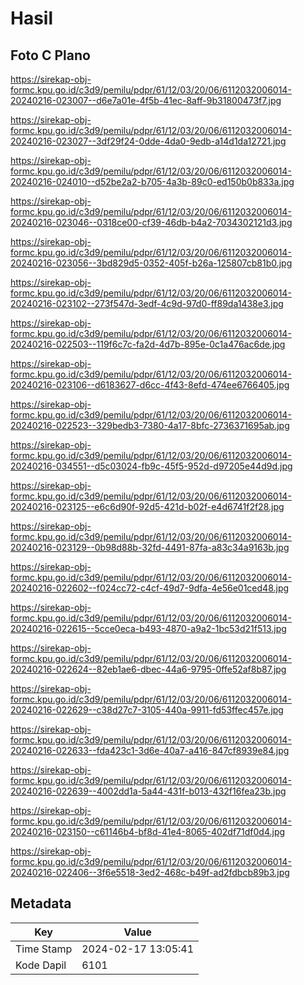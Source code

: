 # Hasil

## Foto C Plano

https://sirekap-obj-formc.kpu.go.id/c3d9/pemilu/pdpr/61/12/03/20/06/6112032006014-20240216-023007--d6e7a01e-4f5b-41ec-8aff-9b31800473f7.jpg

https://sirekap-obj-formc.kpu.go.id/c3d9/pemilu/pdpr/61/12/03/20/06/6112032006014-20240216-023027--3df29f24-0dde-4da0-9edb-a14d1da12721.jpg

https://sirekap-obj-formc.kpu.go.id/c3d9/pemilu/pdpr/61/12/03/20/06/6112032006014-20240216-024010--d52be2a2-b705-4a3b-89c0-ed150b0b833a.jpg

https://sirekap-obj-formc.kpu.go.id/c3d9/pemilu/pdpr/61/12/03/20/06/6112032006014-20240216-023046--0318ce00-cf39-46db-b4a2-7034302121d3.jpg

https://sirekap-obj-formc.kpu.go.id/c3d9/pemilu/pdpr/61/12/03/20/06/6112032006014-20240216-023056--3bd829d5-0352-405f-b26a-125807cb81b0.jpg

https://sirekap-obj-formc.kpu.go.id/c3d9/pemilu/pdpr/61/12/03/20/06/6112032006014-20240216-023102--273f547d-3edf-4c9d-97d0-ff89da1438e3.jpg

https://sirekap-obj-formc.kpu.go.id/c3d9/pemilu/pdpr/61/12/03/20/06/6112032006014-20240216-022503--119f6c7c-fa2d-4d7b-895e-0c1a476ac6de.jpg

https://sirekap-obj-formc.kpu.go.id/c3d9/pemilu/pdpr/61/12/03/20/06/6112032006014-20240216-023106--d6183627-d6cc-4f43-8efd-474ee6766405.jpg

https://sirekap-obj-formc.kpu.go.id/c3d9/pemilu/pdpr/61/12/03/20/06/6112032006014-20240216-022523--329bedb3-7380-4a17-8bfc-2736371695ab.jpg

https://sirekap-obj-formc.kpu.go.id/c3d9/pemilu/pdpr/61/12/03/20/06/6112032006014-20240216-034551--d5c03024-fb9c-45f5-952d-d97205e44d9d.jpg

https://sirekap-obj-formc.kpu.go.id/c3d9/pemilu/pdpr/61/12/03/20/06/6112032006014-20240216-023125--e6c6d90f-92d5-421d-b02f-e4d6741f2f28.jpg

https://sirekap-obj-formc.kpu.go.id/c3d9/pemilu/pdpr/61/12/03/20/06/6112032006014-20240216-023129--0b98d88b-32fd-4491-87fa-a83c34a9163b.jpg

https://sirekap-obj-formc.kpu.go.id/c3d9/pemilu/pdpr/61/12/03/20/06/6112032006014-20240216-022602--f024cc72-c4cf-49d7-9dfa-4e56e01ced48.jpg

https://sirekap-obj-formc.kpu.go.id/c3d9/pemilu/pdpr/61/12/03/20/06/6112032006014-20240216-022615--5cce0eca-b493-4870-a9a2-1bc53d21f513.jpg

https://sirekap-obj-formc.kpu.go.id/c3d9/pemilu/pdpr/61/12/03/20/06/6112032006014-20240216-022624--82eb1ae6-dbec-44a6-9795-0ffe52af8b87.jpg

https://sirekap-obj-formc.kpu.go.id/c3d9/pemilu/pdpr/61/12/03/20/06/6112032006014-20240216-022629--c38d27c7-3105-440a-9911-fd53ffec457e.jpg

https://sirekap-obj-formc.kpu.go.id/c3d9/pemilu/pdpr/61/12/03/20/06/6112032006014-20240216-022633--fda423c1-3d6e-40a7-a416-847cf8939e84.jpg

https://sirekap-obj-formc.kpu.go.id/c3d9/pemilu/pdpr/61/12/03/20/06/6112032006014-20240216-022639--4002dd1a-5a44-431f-b013-432f16fea23b.jpg

https://sirekap-obj-formc.kpu.go.id/c3d9/pemilu/pdpr/61/12/03/20/06/6112032006014-20240216-023150--c61146b4-bf8d-41e4-8065-402df71df0d4.jpg

https://sirekap-obj-formc.kpu.go.id/c3d9/pemilu/pdpr/61/12/03/20/06/6112032006014-20240216-022406--3f6e5518-3ed2-468c-b49f-ad2fdbcb89b3.jpg


## Metadata

| Key        | Value               |
| ---------- | ------------------- |
| Time Stamp | 2024-02-17 13:05:41 |
| Kode Dapil | 6101                |



